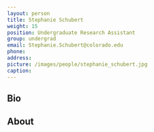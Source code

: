```yaml
---
layout: person
title: Stephanie Schubert
weight: 15
position: Undergraduate Research Assistant
group: undergrad
email: Stephanie.Schubert@colorado.edu
phone:
address:
picture: /images/people/stephanie_schubert.jpg
caption:  
---
```


## Bio

## About
